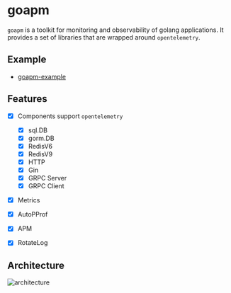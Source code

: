# goapm
`goapm` is a toolkit for monitoring and observability of golang applications. It provides a set of libraries that are wrapped around `opentelemetry`.

## Example
- [goapm-example](https://github.com/hedon954/goapm-example)


## Features
- [x] Components support `opentelemetry`
  - [x] sql.DB
  - [x] gorm.DB
  - [x] RedisV6
  - [x] RedisV9
  - [x] HTTP
  - [x] Gin
  - [x] GRPC Server
  - [x] GRPC Client
- [x] Metrics
- [x] AutoPProf
- [x] APM
- [x] RotateLog


## Architecture
![architecture](https://hedonspace.oss-cn-beijing.aliyuncs.com/img/image-20241031195051363.png)



